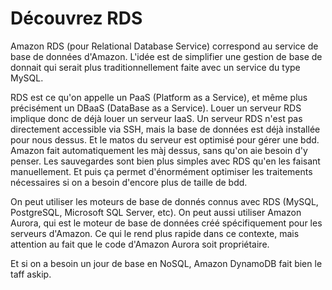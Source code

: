 # Découvrez RDS

Amazon RDS (pour Relational Database Service) correspond au service de base de données d'Amazon.
L'idée est de simplifier une gestion de base de donnait qui serait plus traditionnellement faite avec un service du type MySQL.

RDS est ce qu'on appelle un PaaS (Platform as a Service), et même plus précisément un DBaaS (DataBase as a Service). Louer un serveur RDS implique donc de déjà louer un serveur IaaS.
Un serveur RDS n'est pas directement accessible via SSH, mais la base de données est déjà installée pour nous dessus. Et le matos du serveur est optimisé pour gérer une bdd. Amazon fait automatiquement les màj dessus, sans qu'on aie besoin d'y penser. Les sauvegardes sont bien plus simples avec RDS qu'en les faisant manuellement.
Et puis ça permet d'énormément optimiser les traitements nécessaires si on a besoin d'encore plus de taille de bdd.

On peut utiliser les moteurs de base de donnés connus avec RDS (MySQL, PostgreSQL, Microsoft SQL Server, etc).
On peut aussi utiliser Amazon Aurora, qui est le moteur de base de données créé spécifiquement pour les serveurs d'Amazon.
Ce qui le rend plus rapide dans ce contexte, mais attention au fait que le code d'Amazon Aurora soit propriétaire.

Et si on a besoin un jour de base en NoSQL, Amazon DynamoDB fait bien le taff askip.
